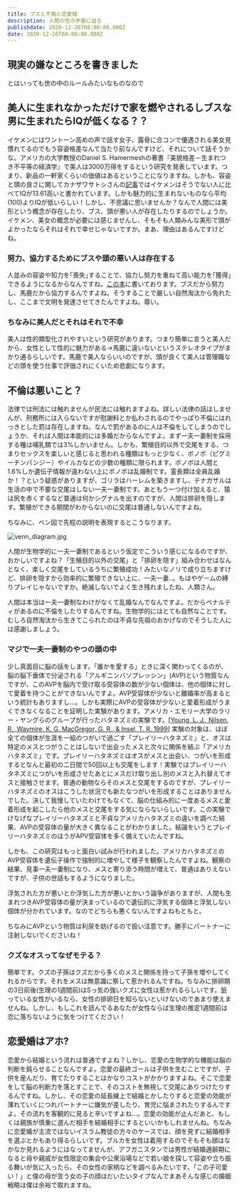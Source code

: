 ```yaml
---
title: ブスと不倫と恋愛婚
description: 人間の性の矛盾に迫る
publishdate: 2020-12-26T08:00:00.000Z
date: 2020-12-26T08:00:00.000Z
---
```

## 現実の嫌なところを書きました
とはいっても世の中のルールみたいなものなので

## 美人に生まれなかっただけで家を燃やされるしブスな男に生まれたらIQが低くなる？？

イケメンにはワントーン高めの声で話す女子、露骨に合コンで優遇される美女見慣れてるのでもう容姿格差なんて当たり前なんですけど、それについて話そうかな。アメリカの大学教授のDaniel S. Hamermeshの著書『美貌格差－生まれつき不平等の経済学』で美人は3000万得をするという研究を発表しています。つまり、新品の一軒家くらいの価値はあるということになりますね。しかも、容姿と頭の良さに関してカナザワサトシさんの<a href = "https://www.psychologytoday.com/us/blog/the-scientific-fundamentalist/201012/beautiful-people-really-are-more-intelligent">記事</a>ではイケメンはそうでない人に比べてIQが13.61高いと書かれています。しかも魅力的に生まれないものなら平均(100)よりIQが低いらしい！しかし、不思議に思いませんか？なんで人間には美形という概念が存在したり、ブス、頭が悪い人が存在したりするのでしょうか。イケメン、美女の概念が必要には感じませんし、そもそも人類みんな美形で頭がよかったならそれはそれで幸せじゃないですか。まあ、理由はあるんですけどね。

### 努力、協力するためにブスや頭の悪い人は存在する

人並みの容姿や知力を｢喪失｣することで、協力し努力を重ねて高い能力を｢獲得｣できるようになるからなんですね。<a href = "https://www.amazon.co.jp/%E5%96%AA%E5%A4%B1%E3%81%A8%E7%8D%B2%E5%BE%97%E2%80%95%E9%80%B2%E5%8C%96%E5%BF%83%E7%90%86%E5%AD%A6%E3%81%8B%E3%82%89%E8%A6%8B%E3%81%9F%E5%BF%83%E3%81%A8%E4%BD%93-%E3%83%8B%E3%82%B3%E3%83%A9%E3%82%B9-%E3%83%8F%E3%83%B3%E3%83%95%E3%83%AA%E3%83%BC/dp/4314009683">この本</a>に書いております。ブスだから努力し、馬鹿だから協力するんですよね。そうすることで厳しい自然淘汰から免れたし、ここまで文明を発達させてきたんですよね。尊い。

### ちなみに美人だとそれはそれで不幸

美人は性的類型化されやすいという研究があります。つまり簡単に言うと美人だから、女性として性的に魅力がある->馬鹿に違いないというステレオタイプがまかり通るらしいです。馬鹿で美人ならいいのですが、頭が良くて美人は管理職などの頭を使う仕事で評価されにくいため悲劇になります。

## 不倫は悪いこと？

法律では刑法には触れませんが民法には触れますよね。詳しい法律の話はしませんが、刑務所には入らないですが慰謝料とか払わされるのでやっぱり不倫にはれっきとした罰は存在しますね。なんで罰があるのに人は不倫をしてしまうのでしょうか、それは人間は本能的には多婚だからなんですよ。まず一夫一妻制を採用する種は哺乳類では3%しかいません。しかも、繁殖目的以外で交尾をする、つまりセックスを楽しいと感じると思われる種類はもっと少なく、ボノボ（ピグミーチンパンジー）やイルカなどの少数の種類に限られます。ボノボは人間と1.6%しか遺伝子情報が違わない上にボノボは乱婚制です。霊長類は全員乱婚か！？という疑惑がありますが、ゴリラはハーレムを築きますし、テナガザルは生活の中で不要な交尾はしない一夫一妻制です。あともう一つ付け加えると、猿は尻を赤くするなど普通は何かシグナルを出すのですが、人間は排卵を隠します。繁殖ができる期間がわからないのに交尾は普通しないんですよね。

ちなみに、ベン図で先程の説明を表現するとこうなります。

<img style="background-color:#FFFFFF;" src="/images/ugly_love_affair_and_love_marrige/venn_diagram.jpg" alt="venn_diagram.jpg">

人間が生物学的に一夫一妻制であるという仮定でこういう感じになるのですが、おかしいですよね？「生殖目的以外の交尾」と「排卵を隠す」組み合わせはなんとなく、楽しく交尾をしているうちに繁殖成功！みたいなノリで成り立ちますけど、排卵を隠すから効率的に繁殖できない上に、一夫一妻..。もはやゲームの縛りプレイじゃないですか。絶滅しないでよく生き残れましたね、人類さん。

人間は本当は一夫一妻制なわけがなくて乱婚なんでなんですよ。だからペナルティがあるのに不倫をしたりするんですね。生物学的にはとても自然なことです。むしろ自然淘汰から生きてこられたのは不貞な先祖のおかげなのでそうした人には感謝しましょう。

### マジで一夫一妻制のやつの頭の中

少し真面目に脳の話をします。「誰かを愛する」ときに深く関わってくるのが、脳の脳下垂体で分泌される「アルギニンバソプレッシン」(AVP)という物質なんですが、このAVPを脳内で受け取る受容体の数が少ない個体は、他の個体に対して愛着を持つことができないんですよ。AVP受容体が少ないと離婚率が高まるという統計もありますし…。しかも実際にAVPの受容体が少ないと愛着形成がうまくできなくなることを証明した実験があります。アメリカ・エモリー大学のラリー・ヤングらのグループが行ったハタネズミの実験です。[<a href = "https://www.nature.com/articles/23475/">Young, L. J., Nilsen, R., Waymire, K. G.,MacGregor, G. R., & Insel, T. R. 1999</a>] 実験の対象は、ほぼ全ての個体が生涯を一組のつがいで過ごす「プレイリーハタネズミ」と、オスは特定のメスとつがうことはしないで出会ったメスと次々に関係を結ぶ「アメリカハタネズミ」です。プレイリーハタネズミはオスがメスと出会い、つがいを形成するとなんと最初の二日間で50回以上も交尾をします！実験ではプレイリーハタネズミにつがいを形成させたあとにメスだけ取り出し別のメスと入れ替えてオスと接触させます。普通の動物ならそのメスと交尾をするのですが、プレイリーハタネズミのオスはこうした状況でも新たなつがいを形成することはありませんでした。決して我慢していたわけでもなくて、脳の仕組み的に一度あるメスと愛着形成を起こしたら他のメスと交尾をする気にならないらしいです。この実験でけなげなプレイリーハタネズミと不貞なアメリカハタネズミの違いを調べた結果、AVPの受容体の量が大きく異なることがわかりました。結論をいうとプレイリーハタネズミのほうがAPV受容体を多く備えていたんですね。

しかも、この研究はもっと面白い試みが行われました。アメリカハタネズミのAVP受容体を遺伝子操作で強制的に増やして様子を観察したんですよね。観察の結果、見事一夫一妻制になり、メスと寄り添う時間が増えて、普通はありえないですが、子供の世話もするようになりました。

浮気された方が悪いとか浮気した方が悪いとかいう論争がありますが、人間も生まれつきAVP受容体の量が決まっているので遺伝的に浮気する個体と浮気しない個体が分かれています。なのでどちらも悪くないんですよねもともと。

ちなみにAVPという物質は利尿を妨げるので扱い注意です。勝手にパートナーに注射しないでくださいね！

### クズなオスってなぜモテる？

簡単です。クズの子孫はクズだから多くのメスと関係を持って子孫を増やしてくれるからです。それをメスは無意識に察して惹かれるんですね。ちなみに排卵期の3日前後(生理の1週間前)はSっ気の強いクズに女性は惹かれるらしいです。狙っている女性がいるなら、女性の排卵日を知らないといけないのであまり使えませんね。しかし、もしこれを読んでるあなたが女性ならば生理の推定1週間前は恋に落ちないように気をつけてください！

## 恋愛婚はアホ?

恋愛から結婚という流れは普通ですよね？しかし、恋愛の生物学的な機能は脳の判断を鈍らせることなんですよ。恋愛の最終ゴールは子供を生むことですが、子供を産んだり、育てたりすることはかなりコストがかかりますよね。そこで恋愛をして脳の判断力を落とすことで、そのコストを無視して交尾にありつけたりするんですね。しかし、その恋愛の延長線上で結婚とかしたりすると恋愛の効能が薄れていくにつれパートナーに嫌気が差したり、育児に悩まされたりするんですよ。その流れを客観的に見ると辛いですよね…。恋愛の効能が止んだあと、もしくは親族が慎重に選んだ相手を結婚相手にするといいかもしれませんね。ちなみに恋愛婚が主流ではないイスラム教徒の方々のケースでは、顔を見ずに結婚相手を選ぶとかもあり得るらしいです。ブルカを女性は着用するのでそもそも顔はなかなか見れるようにはなってませんが、アフガニスタンでは男性が結婚適齢期になると母や親戚が女性限定の集会や公衆浴場などで若い娘を探して容姿や立ち振る舞いが気に入ったら、その女性の家柄などを調べるみたいです。「この子可愛い！」と僕の母が言う女の子の顔はだいたいタイプなんでまあそんな感じの婚姻戦略は僕は余裕で取れますね。
